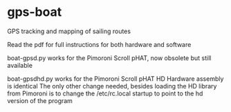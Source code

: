 # gps-boat
GPS tracking and mapping of sailing routes

Read the pdf for full instructions for both hardware and software

boat-gpsd.py works for the Pimoroni Scroll pHAT, now obsolete but still available

boat-gpsdhd.py works for the Pimoroni Scroll pHAT HD
Hardware assembly is identical
The only other change needed, besides loading the HD library from Pimoroni is to change
the /etc/rc.local startup to point to the hd version of the program
